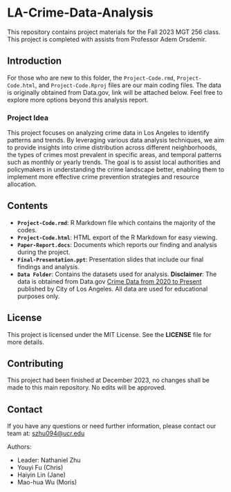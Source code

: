 # LA-Crime-Data-Analysis
This repository contains project materials for the Fall 2023 MGT 256 class. This project is completed with assists from Professor Adem Orsdemir.

## Introduction
For those who are new to this folder, the `Project-Code.rmd`, `Project-Code.html`, and `Project-Code.Rproj` files are our main coding files. The data is originally obtained from Data.gov, link will be attached below. Feel free to explore more options beyond this analysis report.

### Project Idea
This project focuses on analyzing crime data in Los Angeles to identify patterns and trends. By leveraging various data analysis techniques, we aim to provide insights into crime distribution across different neighborhoods, the types of crimes most prevalent in specific areas, and temporal patterns such as monthly or yearly trends. The goal is to assist local authorities and policymakers in understanding the crime landscape better, enabling them to implement more effective crime prevention strategies and resource allocation.

## Contents
- **`Project-Code.rmd`**: R Markdown file which contains the majority of the codes.
- **`Project-Code.html`**: HTML export of the R Markdown for easy viewing.
- **`Paper-Report.docs`**: Documents which reports our finding and analysis during the project.
- **`Final-Presentation.ppt`**: Presentation slides that include our final findings and analysis.
- **`Data Folder`**: Contains the datasets used for analysis. **Disclaimer**: The data is obtained from Data.gov [Crime Data from 2020 to Present](https://catalog.data.gov/dataset/crime-data-from-2020-to-present) published by City of Los Angeles. All data are used for educational purposes only.

## License
This project is licensed under the MIT License. See the **LICENSE** file for more details.

## Contributing
This project had been finished at December 2023, no changes shall be made to this main repository. No edits will be approved.

## Contact
If you have any questions or need further information, please contact our team at: szhu094@ucr.edu

Authors:
- Leader: Nathaniel Zhu
- Youyi Fu (Chris)
- Haiyin Lin (Jane)
- Mao-hua Wu (Moris)

